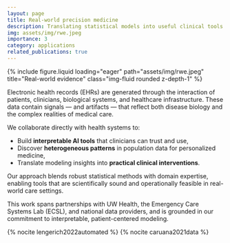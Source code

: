 ```yaml
---
layout: page
title: Real-world precision medicine
description: Translating statistical models into useful clinical tools by learning from real-world, heterogeneous patient data.
img: assets/img/rwe.jpeg
importance: 3
category: applications
related_publications: true
---
```


{% include figure.liquid loading="eager" path="assets/img/rwe.jpeg" title="Real-world evidence" class="img-fluid rounded z-depth-1" %}

Electronic health records (EHRs) are generated through the interaction of patients, clinicians, biological systems, and healthcare infrastructure. These data contain signals — and artifacts — that reflect both disease biology and the complex realities of medical care.

We collaborate directly with health systems to:
- Build **interpretable AI tools** that clinicians can trust and use,
- Discover **heterogeneous patterns** in population data for personalized medicine,
- Translate modeling insights into **practical clinical interventions**.

Our approach blends robust statistical methods with domain expertise, enabling tools that are scientifically sound and operationally feasible in real-world care settings.

This work spans partnerships with UW Health, the Emergency Care Systems Lab (ECSL), and national data providers, and is grounded in our commitment to interpretable, patient-centered modeling.

{% nocite lengerich2022automated %}
{% nocite caruana2021data %}

<br /><br />
